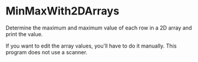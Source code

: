 # MinMaxWith2DArrays
Determine the maximum and maximum value of each row in a 2D array and print the value.

If you want to edit the array values, you'll have to do it manually. This program does not use a scanner.
